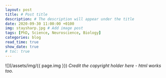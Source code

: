```yaml
---
layout: post
title: # Post title
description: # The description will appear under the title
date: 2020-09-30 11:00:00 +0100
img: staysharp.jpg # Add image post
tags: [PhD, Science, Neuroscience, Biology]
categories: blog
read_time: true
show_date: true
# toc: true
---
```


<!-- Starting out with a figure looks great, so we're automatically starting with the image from the preamble.
Good places to look for open source images are: 
* Good images, MANY trackers: https://unsplash.com/ 
* Poor images, few trackers: https://search.creativecommons.org/  -->

![](/assets/img/{{ page.img }})
*Credit the copyright holder here - html works too.*
<!-- The italicised text will render as the figure caption. -->

